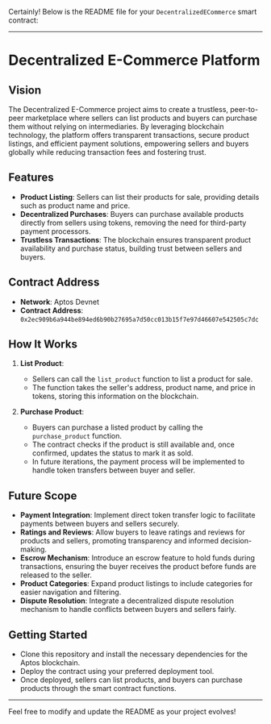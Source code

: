 Certainly! Below is the README file for your `DecentralizedECommerce` smart contract:

---

# Decentralized E-Commerce Platform

## Vision

The Decentralized E-Commerce project aims to create a trustless, peer-to-peer marketplace where sellers can list products and buyers can purchase them without relying on intermediaries. By leveraging blockchain technology, the platform offers transparent transactions, secure product listings, and efficient payment solutions, empowering sellers and buyers globally while reducing transaction fees and fostering trust.

## Features

- **Product Listing**: Sellers can list their products for sale, providing details such as product name and price.
- **Decentralized Purchases**: Buyers can purchase available products directly from sellers using tokens, removing the need for third-party payment processors.
- **Trustless Transactions**: The blockchain ensures transparent product availability and purchase status, building trust between sellers and buyers.

## Contract Address

- **Network**: Aptos Devnet
- **Contract Address**: `0x2ec909b6a944be894ed6b90b27695a7d50cc013b15f7e97d46607e542505c7dc`

## How It Works

1. **List Product**:

   - Sellers can call the `list_product` function to list a product for sale.
   - The function takes the seller's address, product name, and price in tokens, storing this information on the blockchain.

2. **Purchase Product**:
   - Buyers can purchase a listed product by calling the `purchase_product` function.
   - The contract checks if the product is still available and, once confirmed, updates the status to mark it as sold.
   - In future iterations, the payment process will be implemented to handle token transfers between buyer and seller.

## Future Scope

- **Payment Integration**: Implement direct token transfer logic to facilitate payments between buyers and sellers securely.
- **Ratings and Reviews**: Allow buyers to leave ratings and reviews for products and sellers, promoting transparency and informed decision-making.
- **Escrow Mechanism**: Introduce an escrow feature to hold funds during transactions, ensuring the buyer receives the product before funds are released to the seller.
- **Product Categories**: Expand product listings to include categories for easier navigation and filtering.
- **Dispute Resolution**: Integrate a decentralized dispute resolution mechanism to handle conflicts between buyers and sellers fairly.

## Getting Started

- Clone this repository and install the necessary dependencies for the Aptos blockchain.
- Deploy the contract using your preferred deployment tool.
- Once deployed, sellers can list products, and buyers can purchase products through the smart contract functions.

---

Feel free to modify and update the README as your project evolves!
